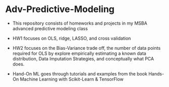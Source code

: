 # Adv-Predictive-Modeling

- This repository consists of homeworks and projects in my MSBA advanced predictive modeling class

- HW1 focuses on OLS, ridge, LASSO, and cross validation 

- HW2 focuses on the Bias-Variance trade off, the number of data points required for OLS by explore empirically estimating a known data distribution, Data Imputation Strategies, and conceptually what PCA does.

- Hand-On ML goes through tutorials and examples from the book Hands-On Machine Learning with Scikit-Learn & TensorFlow
